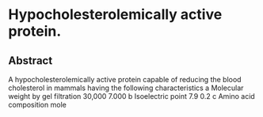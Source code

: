 # Hypocholesterolemically active protein.

## Abstract
A hypocholesterolemically active protein capable of reducing the blood cholesterol in mammals having the following characteristics a Molecular weight by gel filtration 30,000 7.000 b Isoelectric point 7.9 0.2 c Amino acid composition mole